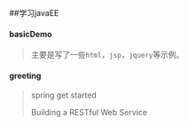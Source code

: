 ##学习javaEE
#### basicDemo
> 主要是写了一些`html`，`jsp`，`jquery`等示例。

#### greeting

> spring get started
>
> Building a RESTful Web Service
